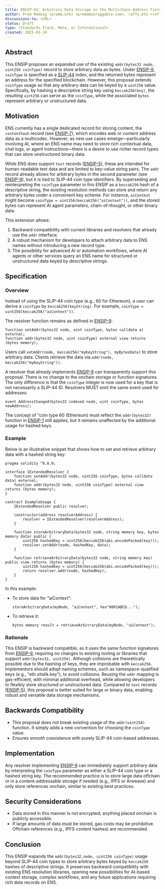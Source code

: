 ```yaml
---
title: ENSIP-XX: Arbitrary Data Storage in the Multichain Address Field
author: Prem Makeig (premm.eth) <premm@unruggable.com>, raffy.eth <raffy@unruggable.com>
discussions-to: <URL>
status: Draft
type: <Standards Track, Meta, or Informational>
created: 2025-01-24
---
```


## Abstract

This ENSIP proposes an expanded use of the existing `addr(bytes32 node, uint256 coinType)` record to store arbitrary data as bytes. Under [ENSIP-9](#), `coinType` is specified as a [SLIP-44](https://github.com/satoshilabs/slips/blob/master/slip-0044.md) index, and the returned bytes represent an address for the specified blockchain. However, this proposal extends `coinType` usage so that any arbitrary data can be keyed by a `uint256` value. Specifically, by hashing a descriptive string key using `keccak256(key)`, the resulting `uint256` can serve as the `coinType`, while the associated `bytes` represent arbitrary or unstructured data.

## Motivation

ENS currently has a single dedicated record for storing content, the `contenthash` record (see [ENSIP-7](#)), which encodes web or content address data as a multicodec. However, as new use cases emerge—particularly involving AI, where an ENS name may need to store rich contextual data, chat logs, or agent instructions—there is a desire to use richer record types that can store unstructured binary data.

While ENS does support `text` records ([ENSIP-5](#)), these are intended for human-readable text data and are limited to key-value string pairs. The `addr` record already allows for arbitrary bytes in the second parameter (see [ENSIP-9](#)), but it is tied to SLIP-44 coin type identifiers. By superseding and reinterpreting the `coinType` parameter in this ENSIP as a `keccak256` hash of a descriptive string, the existing resolution methods can store and return any arbitrary bytes under a convenient key scheme. For instance, `aiContext` might become `coinType = uint256(keccak256("aiContext"))`, and the stored bytes can represent AI agent parameters, chain-of-thought, or other binary data.

This extension allows:

1. Backward compatibility with current libraries and resolvers that already use the `addr` interface.
2. A robust mechanism for developers to attach arbitrary data to ENS names without introducing a new record type.
3. The possibility for advanced AI or automation workflows, where AI agents or other services query an ENS name for structured or unstructured data keyed by descriptive strings.

## Specification

### Overview

Instead of using the SLIP-44 coin type (e.g., 60 for Ethereum), a user can derive a `coinType` by `keccak256(keyString)`. For example, `coinType = uint256(keccak256("aiContext"))`.

The resolver function remains as defined in [ENSIP-9](#):

```
function setAddr(bytes32 node, uint coinType, bytes calldata a) external;
function addr(bytes32 node, uint coinType) external view returns (bytes memory);
```

Users call `setAddr(node, keccak256("myKeyString"), myBytesData)` to store arbitrary data. Clients retrieve the data via `addr(node, keccak256("myKeyString"))`.

A resolver that already implements [ENSIP-9](#) can transparently support this proposal. There is no change to the onchain storage or function signatures. The only difference is that the `coinType` integer is now used for a key that is not necessarily a SLIP-44 ID. Resolvers MUST emit the same event used for addresses:

```
event AddressChanged(bytes32 indexed node, uint coinType, bytes newAddress);
```

The concept of “coin type 60 (Ethereum) must reflect the `addr(bytes32)` function in [ENSIP-1](#) still applies, but it remains unaffected by the additional usage for hashed keys.

### Example

Below is an illustrative snippet that shows how to set and retrieve arbitrary data with a hashed string key:

```
pragma solidity ^0.8.0;

interface IExtendedResolver {
    function setAddr(bytes32 node, uint256 coinType, bytes calldata data) external;
    function addr(bytes32 node, uint256 coinType) external view returns (bytes memory);
}

contract ExampleUsage {
    IExtendedResolver public resolver;

    constructor(address resolverAddress) {
        resolver = IExtendedResolver(resolverAddress);
    }

    function storeArbitraryData(bytes32 node, string memory key, bytes memory data) public {
        uint256 hashedKey = uint256(keccak256(abi.encodePacked(key)));
        resolver.setAddr(node, hashedKey, data);
    }

    function retrieveArbitraryData(bytes32 node, string memory key) public view returns (bytes memory) {
        uint256 hashedKey = uint256(keccak256(abi.encodePacked(key)));
        return resolver.addr(node, hashedKey);
    }
}
```

In this example:

- To store data for “aiContext”:
  ```
  storeArbitraryData(myNode, "aiContext", hex"0001ABCD...");
  ```
- To retrieve it:
  ```
  bytes memory result = retrieveArbitraryData(myNode, "aiContext");
  ```

### Rationale

This ENSIP is backward compatible, as it uses the same function signatures from [ENSIP-9](#), requiring no changes to existing tooling or libraries that support `addr(bytes32, uint256)`. Although collisions are theoretically possible due to the hashing of keys, they are improbable with `keccak256`. Implementors should adopt naming schemes, such as namespace-qualified keys (e.g., "eth.vitalik.key"), to avoid collisions. Reusing the `addr` mapping is gas-efficient, with minimal additional overhead, while allowing developers to flexibly store structured or unstructured data. Compared to `text` records ([ENSIP-5](#)), this proposal is better suited for large or binary data, enabling robust and versatile data storage mechanisms.

## Backwards Compatibility

- This proposal does not break existing usage of the `addr(uint256)` function. It simply adds a new convention for choosing the `coinType` value.
- Ensures smooth coexistence with purely SLIP-44 coin-based addresses.

## Implementation

Any resolver implementing [ENSIP-9](#) can immediately support arbitrary data by interpreting the `coinType` parameter as either a SLIP-44 coin type or a hashed string key. The recommended practice is to store large data offchain or in a content-addressable storage if needed (e.g., IPFS or Arweave) and only store references onchain, similar to existing best practices.

## Security Considerations

- Data stored in this manner is not encrypted; anything placed onchain is publicly accessible.
- If large amounts of data must be stored, gas costs may be prohibitive. Offchain references (e.g., IPFS content hashes) are recommended.

## Conclusion

This ENSIP expands the `addr(bytes32,node, uint256 coinType)` usage beyond SLIP-44 coin types to store arbitrary bytes keyed by `keccak256` hashes of descriptive strings. It preserves backward compatibility with existing ENS resolution libraries, opening new possibilities for AI-based context storage, complex workflows, and any future applications requiring rich data records on ENS.
